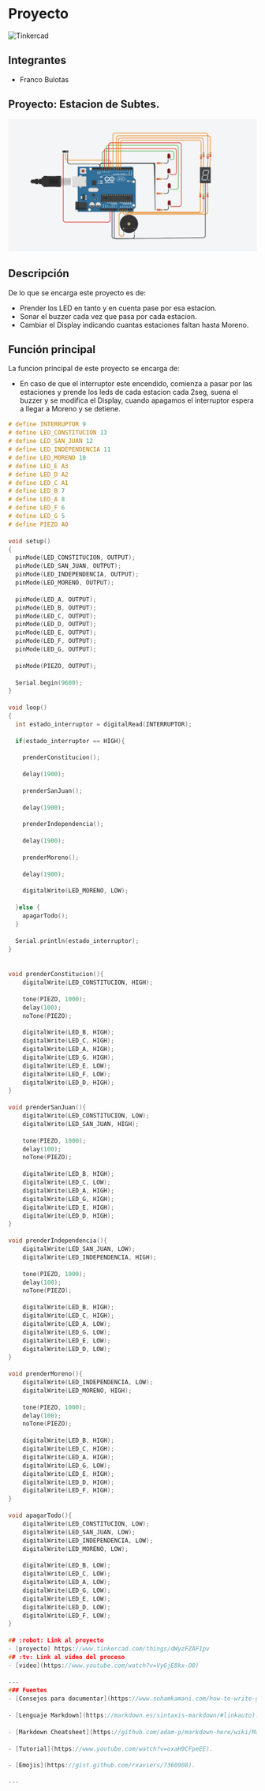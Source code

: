 # Proyecto
![Tinkercad](./img/ArduinoTinkercad.jpg)


## Integrantes 
- Franco Bulotas


## Proyecto: Estacion de Subtes.
![Tinkercad](./img/EstacionSubte.png)


## Descripción
De lo que se encarga este proyecto es de:
- Prender los LED en tanto y en cuenta pase por esa estacion.
- Sonar el buzzer cada vez que pasa por cada estacion.
- Cambiar el Display indicando cuantas estaciones faltan hasta Moreno.

## Función principal

La funcion principal de este proyecto se encarga de:
- En caso de que el interruptor este encendido, comienza a pasar por las estaciones y prende los leds de cada estacion cada 2seg, suena el buzzer y se modifica el Display, cuando apagamos el interruptor espera a llegar a Moreno y se detiene.


~~~ C (lenguaje en el que esta escrito)
# define INTERRUPTOR 9
# define LED_CONSTITUCION 13
# define LED_SAN_JUAN 12
# define LED_INDEPENDENCIA 11
# define LED_MORENO 10
# define LED_E A3
# define LED_D A2
# define LED_C A1
# define LED_B 7
# define LED_A 8
# define LED_F 6
# define LED_G 5
# define PIEZO A0

void setup()
{
  pinMode(LED_CONSTITUCION, OUTPUT);
  pinMode(LED_SAN_JUAN, OUTPUT);
  pinMode(LED_INDEPENDENCIA, OUTPUT);
  pinMode(LED_MORENO, OUTPUT);
  
  pinMode(LED_A, OUTPUT);
  pinMode(LED_B, OUTPUT);
  pinMode(LED_C, OUTPUT);
  pinMode(LED_D, OUTPUT);
  pinMode(LED_E, OUTPUT);
  pinMode(LED_F, OUTPUT);
  pinMode(LED_G, OUTPUT);
  
  pinMode(PIEZO, OUTPUT);
  
  Serial.begin(9600);
}

void loop()
{
  int estado_interruptor = digitalRead(INTERRUPTOR);
    
  if(estado_interruptor == HIGH){
	
    prenderConstitucion();
  
    delay(1900);

	prenderSanJuan();    
    
    delay(1900);

    prenderIndependencia();
    
    delay(1900);
    
    prenderMoreno();
    
    delay(1900);

    digitalWrite(LED_MORENO, LOW);

  }else {
  	apagarTodo();
  }
  
  Serial.println(estado_interruptor);
}


void prenderConstitucion(){
  	digitalWrite(LED_CONSTITUCION, HIGH);
  
  	tone(PIEZO, 1000);
  	delay(100);
  	noTone(PIEZO);	
  
	digitalWrite(LED_B, HIGH);
    digitalWrite(LED_C, HIGH);
    digitalWrite(LED_A, HIGH);
    digitalWrite(LED_G, HIGH);
    digitalWrite(LED_E, LOW);
  	digitalWrite(LED_F, LOW);
    digitalWrite(LED_D, HIGH);
}

void prenderSanJuan(){
  	digitalWrite(LED_CONSTITUCION, LOW);
   	digitalWrite(LED_SAN_JUAN, HIGH);
  	
  	tone(PIEZO, 1000);
  	delay(100);
  	noTone(PIEZO);	
  
	digitalWrite(LED_B, HIGH);
    digitalWrite(LED_C, LOW);
    digitalWrite(LED_A, HIGH);
    digitalWrite(LED_G, HIGH);
    digitalWrite(LED_E, HIGH);
    digitalWrite(LED_D, HIGH);
}

void prenderIndependencia(){
  	digitalWrite(LED_SAN_JUAN, LOW);
   	digitalWrite(LED_INDEPENDENCIA, HIGH);
  
  	tone(PIEZO, 1000);
  	delay(100);
  	noTone(PIEZO);	
  
	digitalWrite(LED_B, HIGH);
    digitalWrite(LED_C, HIGH);
    digitalWrite(LED_A, LOW);
    digitalWrite(LED_G, LOW);
    digitalWrite(LED_E, LOW);
    digitalWrite(LED_D, LOW);
}

void prenderMoreno(){
  	digitalWrite(LED_INDEPENDENCIA, LOW);
   	digitalWrite(LED_MORENO, HIGH);
  
  	tone(PIEZO, 1000);
  	delay(100);
  	noTone(PIEZO);	
  
	digitalWrite(LED_B, HIGH);
    digitalWrite(LED_C, HIGH);
    digitalWrite(LED_A, HIGH);
    digitalWrite(LED_G, LOW);
    digitalWrite(LED_E, HIGH);
    digitalWrite(LED_D, HIGH);
    digitalWrite(LED_F, HIGH);
}

void apagarTodo(){
    digitalWrite(LED_CONSTITUCION, LOW);
  	digitalWrite(LED_SAN_JUAN, LOW);
  	digitalWrite(LED_INDEPENDENCIA, LOW);
   	digitalWrite(LED_MORENO, LOW);
  
	digitalWrite(LED_B, LOW);
    digitalWrite(LED_C, LOW);
    digitalWrite(LED_A, LOW);
    digitalWrite(LED_G, LOW);
    digitalWrite(LED_E, LOW);
    digitalWrite(LED_D, LOW);
    digitalWrite(LED_F, LOW);
}

## :robot: Link al proyecto
- [proyecto] https://www.tinkercad.com/things/dWyzFZAF1pv
## :tv: Link al video del proceso
- [video](https://www.youtube.com/watch?v=VyGjE8kx-O0)

---
### Fuentes
- [Consejos para documentar](https://www.sohamkamani.com/how-to-write-good-documentation/#architecture-documentation).

- [Lenguaje Markdown](https://markdown.es/sintaxis-markdown/#linkauto).

- [Markdown Cheatsheet](https://github.com/adam-p/markdown-here/wiki/Markdown-Cheatsheet).

- [Tutorial](https://www.youtube.com/watch?v=oxaH9CFpeEE).

- [Emojis](https://gist.github.com/rxaviers/7360908).

---






